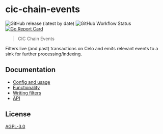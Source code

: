 # cic-chain-events

![GitHub release (latest by date)](https://img.shields.io/github/v/release/grassrootseconomics/cic-chain-events)
![GitHub Workflow Status](https://img.shields.io/github/actions/workflow/status/grassrootseconomics/cic-chain-events/build.yaml)
[![Go Report Card](https://goreportcard.com/badge/github.com/grassrootseconomics/cic-chain-events)](https://goreportcard.com/report/github.com/grassrootseconomics/cic-chain-events)

> CIC Chain Events

Filters live (and past) transactions on Celo and emits relevant events to a sink for further processing/indexing.

## Documentation

- [Config and usage](docs/usage.md)
- [Functionality](docs/functionality.md)
- [Writing filters](docs/filters.md)
- [API](docs/api.md)

## License

[AGPL-3.0](LICENSE)
